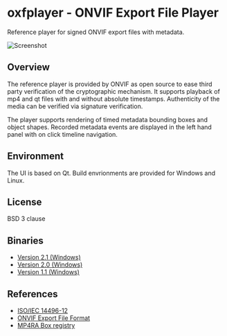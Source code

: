 # oxfplayer - ONVIF Export File Player

Reference player for signed ONVIF export files with metadata.

![Screenshot](http://developer.onvif.org/pub/export/oxfplayer-1.jpg)

## Overview
The reference player is provided by ONVIF as open source to ease third party verification of the cryptographic mechanism. 
It supports playback of mp4 and qt files with and without absolute timestamps. 
Authenticity of the media can be verified via signature verification. 

The player supports rendering of timed metadata bounding boxes and object shapes. 
Recorded metadata events are displayed in the left hand panel with on click timeline navigation.

## Environment
The UI is based on Qt. Build envrionments are provided for Windows and Linux.
## License

BSD 3 clause

## Binaries
 * [Version 2.1 (Windows)](https://github.com/onvif/oxfplayer/releases/download/2.1/ONVIFPlayerSetup-2.1.exe)
 * [Version 2.0 (Windows)](https://github.com/onvif/oxfplayer/releases/download/2.0/ONVIFPlayerSetup.exe)
 * [Version 1.1 (Windows)](https://github.com/onvif/oxfplayer/blob/1.1/ONVIFPlayerSetup.exe)

## References

 * [ISO/IEC 14496-12](https://www.iso.org/standard/68960.html)
 * [ONVIF Export File Format](https://www.onvif.org/specs/stream/ONVIF-ExportFileFormat-Spec.pdf)
 * [MP4RA Box registry](https://mp4ra.org/#/atoms)
